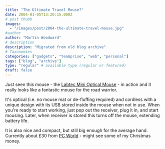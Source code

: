 ```yaml
---
title: "The Ultimate Travel Mouse?"
date: 2004-01-05T13:20:15.000Z
# post thumb
images:
  - "/images/post/2004-the-ultimate-travel-mouse.jpg"
#author
author: "Martin Woodward"
# description
description: "Migrated from old blog archive"
# Taxonomies
categories: ["gadgets", "teamprise", "web", "personal"]
tags: ["blog", "archive"]
type: "regular" # available type (regular or featured)
draft: false
---
```

Just seen this mouse - the [Labtec Mini Optical Mouse](http://www.pcworld.co.uk/product.php?sku=930715) - in action and it really looks like a fantastic mouse for the road warrior.

It's optical (i.e. no mouse mat or de-fluffing required) and cordless with a unique design with its USB stored inside the mouse when not in use. When you're ready to start working, just pop out the receiver, plug it in, and start mousing. Later, when receiver is stored this turns off the mouse, extending battery life. 

It is also nice and compact, but still big enough for the average hand.   Currently about £30 from [PC World](http://www.pcworld.co.uk/product.php?sku=930715) - might see some of my Christmas money.